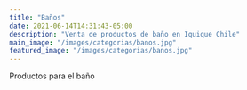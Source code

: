 ```yaml
---
title: "Baños"
date: 2021-06-14T14:31:43-05:00
description: "Venta de productos de baño en Iquique Chile"
main_image: "/images/categorias/banos.jpg"
featured_image: "/images/categorias/banos.jpg"
---
```


Productos para el baño
